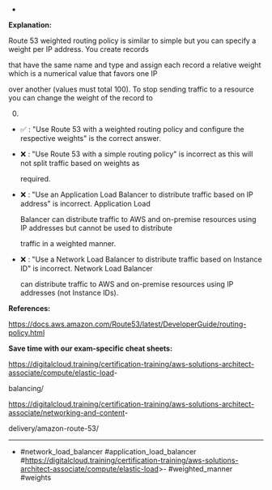 *

**Explanation:**

Route 53 weighted routing policy is similar to simple but you can specify a weight per IP address. You create records

that have the same name and type and assign each record a relative weight which is a numerical value that favors one IP

over another (values must total 100). To stop sending traffic to a resource you can change the weight of the record to

0.

* ✅ :  "Use Route 53 with a weighted routing policy and configure the respective weights" is the correct answer.

* ❌ :  "Use Route 53 with a simple routing policy" is incorrect as this will not split traffic based on weights as

  required.

* ❌ :  "Use an Application Load Balancer to distribute traffic based on IP address" is incorrect. Application Load

  Balancer can distribute traffic to AWS and on-premise resources using IP addresses but cannot be used to distribute

  traffic in a weighted manner.

* ❌ :  "Use a Network Load Balancer to distribute traffic based on Instance ID" is incorrect. Network Load Balancer

  can distribute traffic to AWS and on-premise resources using IP addresses (not Instance IDs).

**References:**

<https://docs.aws.amazon.com/Route53/latest/DeveloperGuide/routing-policy.html>

**Save time with our exam-specific cheat sheets:**

<https://digitalcloud.training/certification-training/aws-solutions-architect-associate/compute/elastic-load>-

balancing/

<https://digitalcloud.training/certification-training/aws-solutions-architect-associate/networking-and-content>-

delivery/amazon-route-53/

----
* #network_load_balancer #application_load_balancer #<https://digitalcloud.training/certification-training/aws-solutions-architect-associate/compute/elastic-load>>- #weighted_manner #weights
